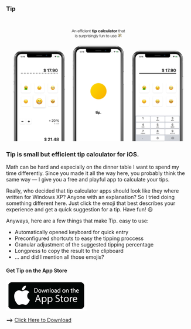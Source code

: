 ### Tip

![Tip App Banner](tip_wallpaper.png)

### Tip is small but efficient tip calculator for iOS.

Math can be hard and especially on the dinner table I want to spend my time differently. 
Since you made it all the way here, you probably think the same way — I give you a free and playful app to calculate your tips. 

Really, who decided that tip calculator apps should look like they where written for Windows XP? 
Anyone with an explanation? 
So I tried doing something different here.
Just click the emoji that best describes your experience and get a quick suggestion for a tip.
Have fun! 😃

Anyways, here are a few things that make Tip. easy to use:

- Automatically opened keyboard for quick entry
- Preconfigured shortcuts to easy the tipping proccess
- Granular adjustment of the suggested tipping percentage
- Longpress to copy the result to the clipboard
- ... and did I mention all those emojis?

#### Get Tip on the App Store

![Get Ping on the appstore](download_appstore.png)

**-->** [Click Here to Download](https://frhlch.at/f/ping?app=1)
